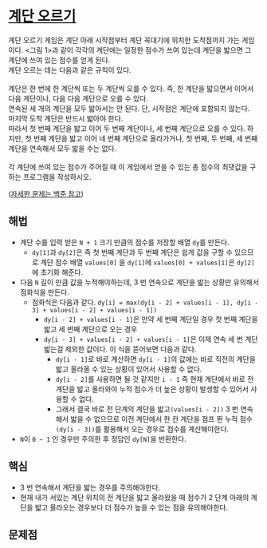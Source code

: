 # [계단 오르기](https://github.com/malvr00/Java-algorithm/blob/master/backjoon/dp/step5/src/Main.java)
계단 오르기 게임은 계단 아래 시작점부터 계단 꼭대기에 위치한 도착점까지 가는 게임이다. <그림 1>과 같이 각각의 계단에는 일정한 점수가 쓰여 있는데 계단을 밟으면 그 계단에 쓰여 있는 점수를 얻게 된다.<br/>
계단 오르는 데는 다음과 같은 규칙이 있다.<br/>
<br/>
계단은 한 번에 한 계단씩 또는 두 계단씩 오를 수 있다. 즉, 한 계단을 밟으면서 이어서 다음 계단이나, 다음 다음 계단으로 오를 수 있다.<br/>
연속된 세 개의 계단을 모두 밟아서는 안 된다. 단, 시작점은 계단에 포함되지 않는다.<br/>
마지막 도착 계단은 반드시 밟아야 한다.<br/>
따라서 첫 번째 계단을 밟고 이어 두 번째 계단이나, 세 번째 계단으로 오를 수 있다. 하지만, 첫 번째 계단을 밟고 이어 네 번째 계단으로 올라가거나, 첫 번째, 두 번째, 세 번째 계단을 연속해서 모두 밟을 수는 없다.<br/>
<br/>
각 계단에 쓰여 있는 점수가 주어질 때 이 게임에서 얻을 수 있는 총 점수의 최댓값을 구하는 프로그램을 작성하시오.

([자세한 문제는 백준 참고](https://www.acmicpc.net/problem/2579)) <br/>

## 해법
* 계단 수를 입력 받은 `N + 1` 크기 만큼의 점수를 저장할 배열 `dy`를 만든다.
  * `dy[1]`과 `dy[2]`은 즉 첫 번째 계단과 두 번째 계단은 쉽게 값을 구할 수 있으므로 계단 점수 배열 `values[0]` 을 `dy[1]`에 `values[0] + values[1]`은 `dy[2]`에 초기화 해준다.
* 다음 `N` 길이 만큼 값을 누적해야하는데, 3 번 연속으로 계단을 밟는 상황만 유의해서 점화식을 만든다.
  * 점화식은 다음과 같다. `dy[i] = max(dy[i - 2] + values[i - 1], dy[i - 3] + values[i - 2] + values[i - 1])`
    * `dy[i - 2] + values[i - 1]`은 만약 세 번째 계단일 경우 첫 번째 계단을 밟고 세 번째 계단으로 오는 경우
    * `dy[i - 3] + values[i - 2] + values[i - 1]`은 이제 연속 세 번 계단 밟는걸 제외한 값이다. 이 식을 뜯어보면 다음과 같다. 
      * `dy[i - 1]`로 바로 계산하면 `dy[i - 1]`의 값에는 바로 직전의 계단을 밟고 올라올 수 있는 상황이 있어서 사용할 수 없다.
      * `dy[i - 2]`를 사용하면 될 것 같지만 `i - 1` 즉 현재 계단에서 바로 전 계단을 밟고 올라와야 누적 점수가 더 높은 상황이 발생할 수 있어서 사용할 수 없다.
      * 그래서 결국 바로 전 단계의 계단을 밟고`(values[i - 2])` 3 번 연속해서 밟을 수 없으므로 이전 계단에서 한 칸 계단을 점프 뛴 누적 점수`(dy[i - 3])`를 활용해서 오는 경우로 점수를 계산해야한다.
* `N`이 `0 ~ 1` 인 경우만 주의한 후 정답인 `dy[N]`을 반환한다.

## 핵심
* 3 번 연속해서 계단을 밟는 경우를 주의해야한다.
* 현재 내가 서있는 계단 위치의 전 계단을 밟고 올라왔을 때 점수가 2 단계 아래의 계단을 밟고 올라오는 경우보다 더 점수가 높을 수 있는 점을 유의해야한다.

## 문제점
